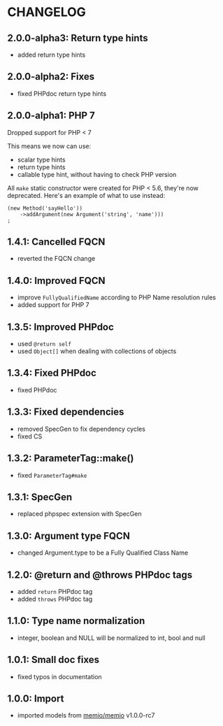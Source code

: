 # CHANGELOG

## 2.0.0-alpha3: Return type hints

* added return type hints

## 2.0.0-alpha2: Fixes

* fixed PHPdoc return type hints

## 2.0.0-alpha1: PHP 7

Dropped support for PHP < 7
    
This means we now can use:
    
* scalar type hints
* return type hints
* callable type hint, without having to check PHP version
    
All `make` static constructor were created for PHP < 5.6, they're
now deprecated. Here's an example of what to use instead:
    
```
(new Method('sayHello'))
    ->addArgument(new Argument('string', 'name')))
;
```

## 1.4.1: Cancelled FQCN

* reverted the FQCN change

## 1.4.0: Improved FQCN

* improve `FullyQualifiedName` according to PHP Name resolution rules
* added support for PHP 7

## 1.3.5: Improved PHPdoc

* used `@return self`
* used `Object[]` when dealing with collections of objects

## 1.3.4: Fixed PHPdoc

* fixed PHPdoc

## 1.3.3: Fixed dependencies

* removed SpecGen to fix dependency cycles
* fixed CS

## 1.3.2: ParameterTag::make()

* fixed `ParameterTag#make`

## 1.3.1: SpecGen

* replaced phpspec extension with SpecGen

## 1.3.0: Argument type FQCN

* changed Argument.type to  be a Fully Qualified Class Name

## 1.2.0: @return and @throws PHPdoc tags

* added `return` PHPdoc tag
* added `throws` PHPdoc tag

## 1.1.0: Type name normalization

* integer, boolean and NULL will be normalized to int, bool and null

## 1.0.1: Small doc fixes

* fixed typos in documentation

## 1.0.0: Import

* imported models from [memio/memio](http://github.com/memio/memio) v1.0.0-rc7
